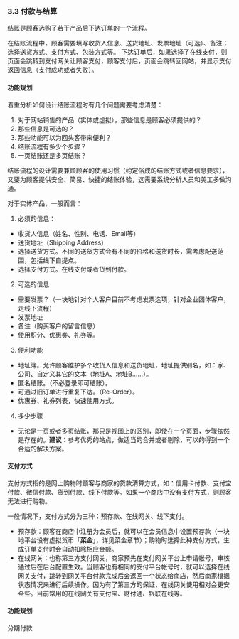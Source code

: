 ### 3.3 付款与结算
结账是顾客选购了若干产品后下达订单的一个流程。

在结账流程中，顾客需要填写收货人信息、送货地址、发票地址（可选）、备注；选择送货方式、支付方式、包装方式等。
下达订单后，如果选择了在线支付，则页面会跳转到支付网关让顾客支付，顾客支付后，页面会跳转回网站，并显示支付返回信息（支付成功或者失败）。


#### 功能规划

着重分析如何设计结账流程时有几个问题需要考虑清楚：
1. 对于网站销售的产品（实体或虚拟），那些信息是顾客必须提供的？
2. 那些信息是可选的？
3. 那些功能可以为回头客带来便利？
4. 结账流程有多少个步骤？
5. 一页结账还是多页结账？

结账流程的设计需要兼顾顾客的使用习惯（约定俗成的结账方式或者信息要求），又要为顾客提供安全、简易、快捷的结账体验，这需要系统分析人员和美工多做沟通。

对于实体产品，一般而言：

1. 必须的信息：
 * 收货人信息（姓名、性别、电话、Email等）
 * 送货地址（Shipping Address）
 * 选择送货方式。不同的送货方式会有不同的价格和送货时长，需考虑配送范围，包括线下自提点。
 * 选择支付方式。在线支付或者货到付款。
2. 可选的信息
 * 需要发票？（一块地针对个人客户目前不考虑发票选项，针对企业团体客户，走线下流程）
 * 发票地址
 * 备注（购买客户的留言信息）
 * 使用积分、优惠券、礼券等。
3. 便利功能
 * 地址簿。允许顾客维护多个收货人信息和送货地址，地址提供别名，如：家、公司、自定义其它的文本（地址A、地址B……）。
 * 匿名结账。（不必登录即可结账）。
 * 可通过旧订单进行重复下达。（Re-Order）。
 * 优惠券、礼券列表，快速使用方式。
4. 多少步骤
 * 无论是一页或者多页结账，那只是视图上的区别，即使在一个页面，步骤依然是存在的。**建议**：参考优秀的站点，做适当的合并或者剔除，可以的得到一个合适的解决方案。

#### 支付方式

支付方式指的是网上购物时顾客与商家的货款清算方式，如：信用卡付款、支付宝付款、微信付款、货到付款、线下付款等。如果一个商店中没有支付方式，则顾客无法进行购物。

一般情况下，支付方式分为三种：预存款、在线网关、线下支付。
* 预存款：顾客在商店中注册为会员后，就可以在会员信息中设置预存款（一块地平台设有虚拟货币「**菜金**」，详见菜金章节）；购物时选择此种支付方式，生成订单支付时会自动扣除相应金额。
* 在线网关：也称第三方支付网关，商家预先在支付网关平台上申请帐号，审核通过后在后台配置生效。当顾客也有相同的支付平台帐号时，就可以选择在线网关支付，跳转到网关平台付款完成后会返回一个状态给商店，然后商家根据状态情况来进行后续操作。因为有了第三方的保证，在线网关使用相对会更安全些。目前常用的在线网关有支付宝、财付通、银联在线等。


#### 功能规划

分期付款